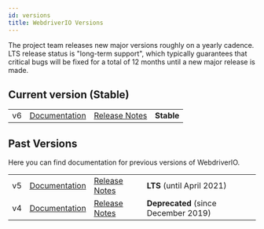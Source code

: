 ```yaml
---
id: versions
title: WebdriverIO Versions
---
```


The project team releases new major versions roughly on a yearly cadence. LTS release status is "long-term support", which typically guarantees that critical bugs will be fixed for a total of 12 months until a new major release is made.

## Current version (Stable)

| | | | |
|----|--------------------|--------------------------------------------------------------------------------------|-----------------|
| v6 | [Documentation](/) | [Release Notes](https://github.com/webdriverio/webdriverio/blob/master/CHANGELOG.md) | __Stable__ |

## Past Versions

Here you can find documentation for previous versions of WebdriverIO.

| | | | |
|----|-------------------------------------------|----------------------------------------------------------------------------------------------|-----|
| v5 | [Documentation](https://v5.webdriver.io/) | [Release Notes](https://github.com/webdriverio/webdriverio/blob/v5/CHANGELOG.md#changelog) | __LTS__ (until April 2021) |
| v4 | [Documentation](http://v4.webdriver.io/) | [Release Notes](https://github.com/webdriverio-boneyard/v4/blob/master/CHANGELOG.md#unreleased) | __Deprecated__ (since December 2019) |
